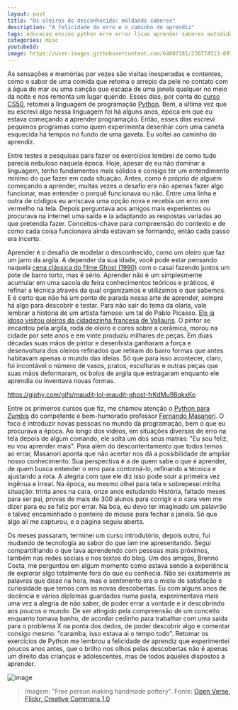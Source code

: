 ```yaml
---
layout: post
title: "Os oleiros do desconhecido: moldando saberes"
description: "A felicidade do erro e o caminho do aprendiz"
tags: educacao ensino python erro errar licao aprender saberes autodidata aprendizado programacao
categories: misc
youtubeId:
image: https://user-images.githubusercontent.com/64807181/230774513-897eed58-80cb-4ba3-a883-6b3b04a7bf20.png
---
```


As sensações e memórias por vezes são visitas inesperadas e contentes, como o sabor de uma comida que retoma o arrepio da pele no contato com a água do mar ou uma canção que escapa de uma janela qualquer no meio da noite e nos remonta um lugar querido. Esses dias, por conta do [curso CS50](https://cs50.harvard.edu/college/2023/spring/), retomei a linguagem de programação [Python](https://python.org.br/). Bem, a última vez que eu escrevi algo nessa linguagem foi há alguns anos, época em que eu estava começando a aprender programação. Então, esses dias escrevi pequenos programas como quem experimenta desenhar com uma caneta esquecida há tempos no fundo de uma gaveta. Eu voltei ao caminho do aprendiz.

Entre testes e pesquisas para fazer os exercícios lembrei de como tudo parecia nebuloso naquela época. Hoje, apesar de eu não dominar a linguagem, tenho fundamentos mais sólidos e consigo ter um entendimento mínimo do que fazer em cada situação. Antes, como é próprio de alguém começando a aprender, muitas vezes o desafio era não apenas fazer algo funcionar, mas entender o porquê funcionava ou não. Entre uma linha e outra de códigos eu arriscava uma opção nova e recebia um erro em vermelho na tela. Depois perguntava aos amigos mais experientes ou procurava na internet uma saída e ia adaptando as respostas variadas ao que pretendia fazer. Conceitos-chave para compreensão do contexto e de como cada coisa funcionava ainda estavam se formando, então cada passo era incerto.

Aprender é o desafio de modelar o desconhecido, como um oleiro que faz um jarro da argila. A depender da sua idade, você pode estar pensando naquela [cena clássica do filme Ghost (1990)](https://www.youtube.com/watch?v=zG5xlakL7kI) com o casal fazendo juntos um pote de barro torto, mas é sério. Aprender não é um simplesmente acumular em uma sacola de feira conhecimentos teóricos e práticos, é refinar a técnica através da qual organizamos e utilizamos o que sabemos. E é certo que não há um ponto de parada nessa arte de aprender, sempre há algo para descobrir e testar. Para não sair do tema da olaria, vale lembrar a história de um artista famoso: um tal de Pablo Picasso. [Ele já idoso visitou oleiros da cidadezinha francesa de Vallauris](https://noticias.uol.com.br/ultimas-noticias/rfi/2023/05/19/museu-do-sul-da-franca-destaca-trabalho-em-ceramica-de-picasso.htm). O pintor se encantou pela argila, roda de oleiro e cores sobre a cerâmica, morou na cidade por sete anos e em vinte produziu milhares de peças. Em duas décadas suas mãos de pintor e desenhista ganharam a força e desenvoltura dos oleiros refinados que retiram do barro formas que antes habitavam apenas o mundo das ideias. Só que para isso acontecer, claro, foi incontável o número de vasos, pratos, esculturas e outras peças que suas mãos deformaram, os bolos de argila que estragaram enquanto ele aprendia ou inventava novas formas.

https://giphy.com/gifs/maudit-lol-maudit-ghost-frKdMu98qkxKo

Entre os primeiros cursos que fiz, me chamou atenção o [Python para Zumbis](https://www.youtube.com/watch?v=YO58tXerKDc&list=PLUukMN0DTKCtbzhbYe2jdF4cr8MOWClXc) do competente e bem-humorado professor [Fernando Masanori](https://twitter.com/fmasanori). O foco é introduzir novas pessoas no mundo da programação, bem o que eu procurava a época. Ao longo dos vídeos, em situações diversas de erro na tela depois de algum comando, ele solta um dos seus matras: "Eu sou feliz, eu vou aprender mais". Para além do descontentamento que todos temos ao errar, Masanori aponta que não acertar nos dá a possibilidade de ampliar nosso conhecimento. Sua perspectiva é a de quem sabe o que é aprender, de quem busca entender o erro para contorná-lo, refinando a técnica e ajustando a rota. A alegria com que ele diz isso pode soar a primeira vez ingênua e irreal. Na época, eu mesmo olhei para tela e sobrepesei minha situação: trinta anos na cara, onze anos estudando História, faltado meses para ser pai, provas de mais de 300 alunos para corrigir e o cara vem me dizer para eu se feliz por errar. Na boa, eu devo ter imaginado um palavrão e talvez encaminhado o ponteiro do mouse para fechar a janela. Só que algo ali me capturou, e a página seguiu aberta.

Os meses passaram, terminei um curso introdutório, depois outro, fui mudando de tecnologia ao sabor do que iam me apresentando. Segui compartilhando o que tava aprendendo com pessoas mais próximos, também nas redes sociais e nos textos do blog. Um dos amigos, Brenno Costa, me perguntou em algum momento como estava sendo a experiência de explorar algo totalmente fora do que eu conhecia. Não sei exatamente as palavras que disse na hora, mas o sentimento era o misto de satisfação e curiosidade que temos com as novas descobertas. Eu com alguns anos de docência e vários diplomas guardados numa pasta, experimentava mais uma vez a alegria de não saber, de poder errar a vontade e ir descobrindo aos poucos o mundo. De ser atingido pela compreensão de um conceito enquanto tomava banho, de acordar cedinho para trabalhar com uma saída para o problema X na ponta dos dedos, de poder descobrir algo e comentar consigo mesmo: "caramba, isso estava ai o tempo todo". Retomar os exercícios de Python me lembrou a felicidade de aprendiz que experimentei poucos anos antes, que o brilho nos olhos pelas descobertas não é apenas um direito das crianças e adolescentes, mas de todos aqueles dispostos a aprender.

![image](https://user-images.githubusercontent.com/64807181/230774513-897eed58-80cb-4ba3-a883-6b3b04a7bf20.png)
>Imagem: "Free person making handmade pottery". Fonte: [Open Verse, Flickr, Creative Commons 1.0](https://www.rawpixel.com/image/5927428/photo-image-public-domain-art-free)



